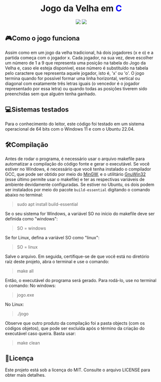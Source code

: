 <h1 align="center">
	Jogo da Velha em <span style="color: blue;">C</span>
</h1>

<p align="center">
	<img loading="lazy" src="https://img.shields.io/badge/status-EM_DESENVOLVIMENTO-green">
	<a href="https://opensource.org/licenses/MIT">
		<img loading="lazy" src="https://img.shields.io/badge/licence-MIT-blue">
	</a>
</p>

## 🎮Como o jogo funciona
Assim como em um jogo da velha tradicional, há dois jogadores (x e o) e a partida começa com o jogador x. Cada jogador, na sua vez, deve escolher um número de 1 a 9 que representa uma posição na tabela do Jogo da Velha e, caso ele esteja disponível, esse número é substituído na tabela pelo caractere que representa aquele jogador, isto é, 'x' ou 'o'. O jogo termina quando for possível formar uma linha horizontal, vertical ou diagonal com exatamente três letras iguais (o vencedor é o jogador representado por essa letra) ou quando todas as posições tiverem sido preenchidas sem que alguém tenha ganhado.

## 💻Sistemas testados
Para o conhecimento do leitor, este código foi testado em um sistema operacional de 64 bits com o Windows 11 e com o Ubuntu 22.04.

## 🛠️Compilação
Antes de rodar o programa, é necessário usar o arquivo makefile para automatizar a compilação do código fonte e gerar o executável. Se você estiver no Windows, é necessário que você tenha instalado o compilador GCC, que pode ser obtido por meio do [MinGW](https://sourceforge.net/projects/mingw/), e o utilitário [GnuWin32](https://gnuwin32.sourceforge.net/packages/make.htm) (esse último permite usar o makefile) e ter as respectivas variáveis de ambiente devidamente configuradas. Se estiver no Ubuntu, os dois podem ser instalados por meio do pacote `build-essential` digitando o comando abaixo no terminal:

> sudo apt install build-essential

Se o seu sistema for Windows, a variável SO no início do makefile deve ser definida como "windows":

> SO = windows

Se for Linux, defina a variável SO como "linux":

> SO = linux

Salve o arquivo. Em seguida, certifique-se de que você está no diretório raíz deste projeto, abra o terminal e use o comando:

> make all

Então, o executável do programa será gerado. Para rodá-lo, use no terminal o comando:
No windows:

> jogo.exe

No Linux:

> ./jogo

Observe que outro produto da compilação foi a pasta objects (com os códigos objetos), que pode ser excluída após o término da criação do executável caso queira. Basta usar:

> make clean

## 📄Licença
Este projeto está sob a licença do MIT. Consulte o arquivo LICENSE para obter mais detalhes.